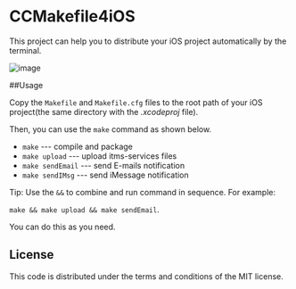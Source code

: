 CCMakefile4iOS
==============

This project can help you to distribute your iOS project automatically by the terminal.

![image](http://webfrogs.me/CCRes/images/2013-10-26_make.gif)

##Usage

Copy the ```Makefile``` and ```Makefile.cfg``` files to the root path of your iOS project(the same directory with the *.xcodeproj* file).

Then, you can use the ```make``` command as shown below.

* ```make``` --- compile and package
* ```make upload``` --- upload itms-services files 
* ```make sendEmail``` --- send E-mails notification
* ```make sendIMsg``` --- send iMessage notification


Tip: Use the ```&&``` to combine and run command in sequence. For example: 

```make && make upload && make sendEmail```.

You can do this as you need.





## License
This code is distributed under the terms and conditions of the MIT license.